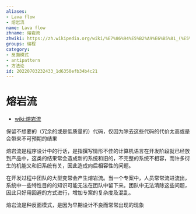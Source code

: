 ```yaml
---
aliases:
- Lava flow
- 熔岩流
name: Lava flow
zhname: 熔岩流
zhwiki: https://zh.wikipedia.org/wiki/%E7%86%94%E5%B2%A9%E6%B5%81_(%E5%8F%8D%E6%A8%A1%E5%BC%8F)
groups: 编程
category:
- 反面模式
- antipattern
- 方法论
id: 20220703232433_1d6350efb34b4c21
---
```


# 熔岩流

* [wiki:熔岩流](https://zh.wikipedia.org/wiki/%E7%86%94%E5%B2%A9%E6%B5%81_(%E5%8F%8D%E6%A8%A1%E5%BC%8F))

保留不想要的（冗余的或是低质量的）代码，仅因为除去这些代码的代价太高或是会带来不可预期的结果

熔岩流是程序设计中的行话，是指撰写情形不佳的计算机语言在开发阶段就已经放到产品中，这类的结果常会造成新的系统和旧的，不完整的系统不相容，而许多衍生的机能又和旧系统有关，因此造成向后相容性的问题。

在开发过程中团队的大型变常会产生熔岩流。当一个专案中，人员常常流进流出，系统中一些特性目的的知识可能无法在团队中留下来。团队中无法清除这些问题，因此只好用回避的方式进行，增加专案的复杂度及混乱。

熔岩流是种反面模式，是因为早期设计不良而常常出现的现象
